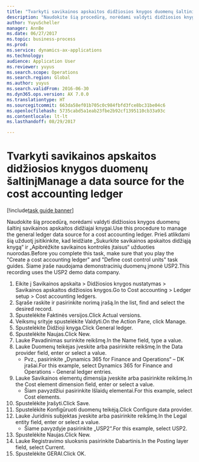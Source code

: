 ```yaml
--- 
title: "Tvarkyti savikainos apskaitos didžiosios knygos duomenų šaltinį"
description: "Naudokite šią procedūrą, norėdami valdyti didžiosios knygos duomenų šaltinį savikainos apskaitos didžiajai knygai."
author: YuyuScheller
manager: AnnBe
ms.date: 06/27/2017
ms.topic: business-process
ms.prod: 
ms.service: dynamics-ax-applications
ms.technology: 
audience: Application User
ms.reviewer: yuyus
ms.search.scope: Operations
ms.search.region: Global
ms.author: yuyus
ms.search.validFrom: 2016-06-30
ms.dyn365.ops.version: AX 7.0.0
ms.translationtype: HT
ms.sourcegitcommit: 663da58ef01b705c0c984fbfd3fce8bc31be04c6
ms.openlocfilehash: 5735cabd5a1eab23fbe2b92cf1395110cb33a93c
ms.contentlocale: lt-lt
ms.lasthandoff: 08/29/2017

---
```

# <a name="manage-a-data-source-for-the-cost-accounting-ledger"></a><span data-ttu-id="38fab-103">Tvarkyti savikainos apskaitos didžiosios knygos duomenų šaltinį</span><span class="sxs-lookup"><span data-stu-id="38fab-103">Manage a data source for the cost accounting ledger</span></span>

[!include[task guide banner](../../includes/task-guide-banner.md)]

<span data-ttu-id="38fab-104">Naudokite šią procedūrą, norėdami valdyti didžiosios knygos duomenų šaltinį savikainos apskaitos didžiajai knygai.</span><span class="sxs-lookup"><span data-stu-id="38fab-104">Use this procedure to manage the general ledger data source for a cost accounting ledger.</span></span> <span data-ttu-id="38fab-105">Prieš atlikdami šią užduotį įsitikinkite, kad leidžiate „Sukurkite savikainos apskaitos didžiąją knygą“ ir „Apibrėžkite savikainos kontrolės įtaisus“ užduoties nuorodas.</span><span class="sxs-lookup"><span data-stu-id="38fab-105">Before you complete this task, make sure that you play the "Create a cost accounting ledger" and "Define cost control units" task guides.</span></span> <span data-ttu-id="38fab-106">Šiame įraše naudojama demonstracinių duomenų įmonė USP2.</span><span class="sxs-lookup"><span data-stu-id="38fab-106">This recording uses the USP2 demo data company.</span></span>

1. <span data-ttu-id="38fab-107">Eikite į Savikainos apskaita > Didžiosios knygos nustatymas > Savikainos apskaitos didžiosios knygos.</span><span class="sxs-lookup"><span data-stu-id="38fab-107">Go to Cost accounting > Ledger setup > Cost accounting ledgers.</span></span>
2. <span data-ttu-id="38fab-108">Sąraše raskite ir pasirinkite norimą įrašą.</span><span class="sxs-lookup"><span data-stu-id="38fab-108">In the list, find and select the desired record.</span></span>
3. <span data-ttu-id="38fab-109">Spustelėkite Faktinės versijos.</span><span class="sxs-lookup"><span data-stu-id="38fab-109">Click Actual versions.</span></span>
4. <span data-ttu-id="38fab-110">Veiksmų srityje spustelėkite Valdyti.</span><span class="sxs-lookup"><span data-stu-id="38fab-110">On the Action Pane, click Manage.</span></span>
5. <span data-ttu-id="38fab-111">Spustelėkite Didžioji knyga.</span><span class="sxs-lookup"><span data-stu-id="38fab-111">Click General ledger.</span></span>
6. <span data-ttu-id="38fab-112">Spustelėkite Naujas.</span><span class="sxs-lookup"><span data-stu-id="38fab-112">Click New.</span></span>
7. <span data-ttu-id="38fab-113">Lauke Pavadinimas surinkite reikšmę.</span><span class="sxs-lookup"><span data-stu-id="38fab-113">In the Name field, type a value.</span></span>
8. <span data-ttu-id="38fab-114">Lauke Duomenų teikėjas įveskite arba pasirinkite reikšmę.</span><span class="sxs-lookup"><span data-stu-id="38fab-114">In the Data provider field, enter or select a value.</span></span>
    * <span data-ttu-id="38fab-115">Pvz., pasirinkite „Dynamics 365 for Finance and Operations“ – DK įrašai.</span><span class="sxs-lookup"><span data-stu-id="38fab-115">For this example, select Dynamics 365 for Finance and Operations - General ledger entries.</span></span>  
9. <span data-ttu-id="38fab-116">Lauke Savikainos elementų dimensija įveskite arba pasirinkite reikšmę.</span><span class="sxs-lookup"><span data-stu-id="38fab-116">In the Cost element dimension field, enter or select a value.</span></span>
    * <span data-ttu-id="38fab-117">Šiam pavyzdžiui pasirinkite Išlaidų elementai.</span><span class="sxs-lookup"><span data-stu-id="38fab-117">For this example, select Cost elements.</span></span>  
10. <span data-ttu-id="38fab-118">Spustelėkite Įrašyti.</span><span class="sxs-lookup"><span data-stu-id="38fab-118">Click Save.</span></span>
11. <span data-ttu-id="38fab-119">Spustelėkite Konfigūruoti duomenų teikėją.</span><span class="sxs-lookup"><span data-stu-id="38fab-119">Click Configure data provider.</span></span>
12. <span data-ttu-id="38fab-120">Lauke Juridinis subjektas įveskite arba pasirinkite reikšmę.</span><span class="sxs-lookup"><span data-stu-id="38fab-120">In the Legal entity field, enter or select a value.</span></span>
    * <span data-ttu-id="38fab-121">Šiame pavyzdyje pasirinkite „USP2“.</span><span class="sxs-lookup"><span data-stu-id="38fab-121">For this example, select USP2.</span></span>  
13. <span data-ttu-id="38fab-122">Spustelėkite Naujas.</span><span class="sxs-lookup"><span data-stu-id="38fab-122">Click New.</span></span>
14. <span data-ttu-id="38fab-123">Lauke Registravimo sluoksnis pasirinkite Dabartinis.</span><span class="sxs-lookup"><span data-stu-id="38fab-123">In the Posting layer field, select Current.</span></span>
15. <span data-ttu-id="38fab-124">Spustelėkite GERAI.</span><span class="sxs-lookup"><span data-stu-id="38fab-124">Click OK.</span></span>


